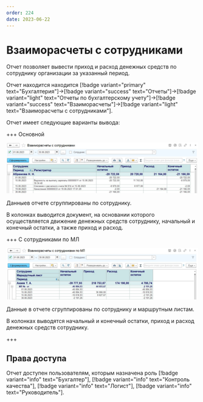 ```yaml
---
order: 224
date: 2023-06-22
---
```

# Взаиморасчеты с сотрудниками

Отчет позволяет вывести приход и расход денежных средств по сотруднику организации за указанный период.

Отчет находится находится [!badge variant="primary" text="Бухгалтерия"]->[!badge variant="success" text="Отчеты"]->[!badge variant="light" text="Отчеты по бухгалтерскому учету"]->[!badge variant="success" text="Взаиморасчеты"]->[!badge variant="light" text="Взаиморасчеты с сотрудниками"].

Отчет имеет следующие варианты вывода:

+++ Основной

![](/images/Отчет_взаиморасчеты_с_сотрудниками.jpg)

Данныев отчете сгруппированы по сотруднику.

В колонках выводится документ, на основании которого осуществляется движение денежных средств сотруднику, начальный и конечный остатки, а также приход и расход.

+++ С сотрудниками по МЛ

![](/images/Отчет_взаиморасчеты_с_сотрудниками_мл.jpg)

Данные в отчете сгруппированы по сотруднику и маршрутным листам. 

В колонках выводятся начальный и конечный остатки, приход и расход денежных средств сотруднику.

+++

## Права доступа

Отчет доступен пользователям, которым назначена роль [!badge variant="info" text="Бухгалтер"], [!badge variant="info" text="Контроль качества"], [!badge variant="info" text="Логист"], [!badge variant="info" text="Руководитель"].